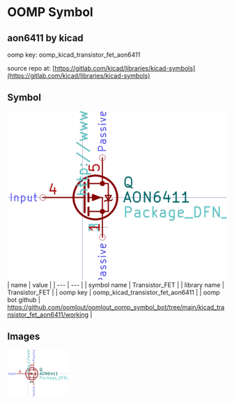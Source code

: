# OOMP Symbol  
## aon6411  by kicad  
  
oomp key: oomp_kicad_transistor_fet_aon6411  
  
source repo at: [https://gitlab.com/kicad/libraries/kicad-symbols](https://gitlab.com/kicad/libraries/kicad-symbols)  
## Symbol  
  
[![working.png](working_600.png)](working.png)  
| name | value | 
| --- | --- | 
| symbol name | Transistor_FET | 
| library name | Transistor_FET | 
| oomp key | oomp_kicad_transistor_fet_aon6411 | 
| oomp bot github | https://github.com/oomlout/oomlout_oomp_symbol_bot/tree/main/kicad_transistor_fet_aon6411/working | 
## Images  
  
[![working.png](working_140.png)](working.png)  
